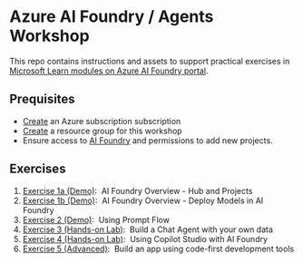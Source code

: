 # Azure AI Foundry / Agents Workshop

This repo contains instructions and assets to support practical exercises in [Microsoft Learn modules on Azure AI Foundry portal](https://learn.microsoft.com/en-us/training/paths/create-custom-copilots-ai-studio/).

## Prequisites

* [Create](https://learn.microsoft.com/en-us/entra/fundamentals/how-subscriptions-associated-directory) an Azure subscription subscription
* [Create](https://learn.microsoft.com/en-us/azure/azure-resource-manager/management/manage-resource-groups-portal) a resource group for this workshop
* Ensure access to [AI Foundry](https://ai.azure.com/) and permissions to add new projects.

## Exercises

1. [Exercise 1a (Demo)](https://microsoftlearning.github.io/mslearn-ai-studio/Instructions/01-Explore-ai-studio.html):&nbsp; AI Foundry Overview - Hub and Projects 
2. [Exercise 1b (Demo)](https://microsoftlearning.github.io/mslearn-ai-studio/Instructions/02-Explore-model-catalog.html):&nbsp; AI Foundry Overview - Deploy Models in AI Foundry
3. [Exercise 2 (Demo)](https://microsoftlearning.github.io/mslearn-ai-studio/Instructions/02a-AI-foundry-sdk.html):&nbsp; Using Prompt Flow 
4. [Exercise 3 (Hands-on Lab)](https://microsoftlearning.github.io/mslearn-ai-studio/Instructions/04-Use-own-data.html):&nbsp; Build a Chat Agent with your own data
5. [Exercise 4 (Hands-on Lab)](https://learn.microsoft.com/en-us/training/paths/work-power-virtual-agents/):&nbsp; Using Copilot Studio with AI Foundry
6. [Exercise 5 (Advanced)](https://github.com/appdevgbb/ai-agents-ws/blob/main/Instructions/08-Code-first-development.md):&nbsp; Build an app using code-first development tools
